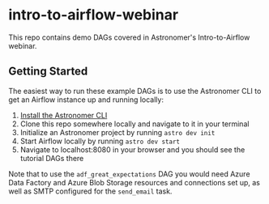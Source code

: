 # intro-to-airflow-webinar
This repo contains demo DAGs covered in Astronomer's Intro-to-Airflow webinar.

## Getting Started
The easiest way to run these example DAGs is to use the Astronomer CLI to get an Airflow instance up and running locally:

 1. [Install the Astronomer CLI](https://www.astronomer.io/docs/cloud/stable/develop/cli-quickstart)
 2. Clone this repo somewhere locally and navigate to it in your terminal
 3. Initialize an Astronomer project by running `astro dev init`
 4. Start Airflow locally by running `astro dev start`
 5. Navigate to localhost:8080 in your browser and you should see the tutorial DAGs there
 
Note that to use the `adf_great_expectations` DAG you would need Azure Data Factory and Azure Blob Storage resources and connections set up, as well as SMTP configured for the `send_email` task.
